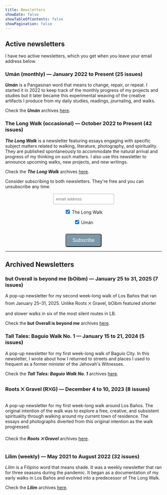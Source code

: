 ```yaml
---
title: Newsletters
showDate: false
showTableOfContents: false
showPagination: false
---
```


## Active newsletters

I have two active newsletters, which you get when you leave your email address below.

### Umán (monthly) — January 2022 to Present (25 issues)

_**Umán**_ is a Pangasinan word that means to change, repair, or repeat. I started it in 2022 to keep track of the monthly progress of my projects and studies but it later became this experimental weaving of the creative artifacts I produce from my daily studies, readings, journaling, and walks.

Check the _**Umán**_ archives [here](uman).

### The Long Walk (occasional) — October 2022 to Present (42 issues)

_**The Long Walk**_ is a newsletter featuring essays engaging with specific subject matters related to walking, literature, photography, and spirituality. They are published spontaneously to accommodate the natural arrival and progress of my thinking on such matters. I also use this newsletter to announce upcoming walks, new projects, and new writings.

Check the _**The Long Walk**_ archives [here](tlw).

Consider subscribing to both newsletters. They're free and you can unsubscribe any time.

<form method="post" action="https://listmonk.lawak.ph/subscription/form" class="listmonk-form">
  <div style="text-align: center;">
  <input type="hidden" name="nonce" />
  <p><input type="email" name="email" required placeholder="email address" style="border: 2px solid lightgray; padding: 8px; border-radius: 4px;"></p>
  <p>
  <input id="4ea63" type="checkbox" name="l" checked value="4ea6395a-bea5-414a-a563-47e28c373333" />
    <label for="4ea63">The Long Walk</label>
    <br />
  </p>
  <p>
    <input id="25bb2" type="checkbox" name="l" checked value="25bb2dad-0ae7-4a21-8349-5bc989677539" />
    <label for="25bb2">Umán</label>
    <br />
  </p>
  <div style="display: inline-block;">
    <div class="h-captcha" data-sitekey="3da8d39e-effe-4136-b7a4-846adbf21414"></div>
  </div>

  <script src="https://js.hcaptcha.com/1/api.js" async defer></script>

  <p>
  <input type="submit" value="Subscribe" style="background-color: #7b97aa; color: white; padding: 10px 20px; font-size: 16px; border-radius: 5px;">
  </p>

  </div>
</form>
</div>

---

## Archived Newsletters

### but Overall is beyond me (bOibm) — January 25 to 31, 2025 (7 issues)

A pop-up newsletter for my second week-long walk of Los Baños that ran from January 25–31, 2025. Unlike Roots ྾ Gravel, bOibm featured shorter and slower walks in six of the most silent routes in LB.

Check the **but Overall is beyond me** archives [here](boibm).

### Tall Tales: Baguio Walk No. 1 — January 15 to 21, 2024 (5 issues)

A pop-up newsletter for my first week-long walk of Baguio City. In this newsletter, I wrote about how I returned to streets and places I used to frequent as a former minister of the Jehovah's Witnesses.

Check the _**Tall Tales: Baguio Walk No. 1**_ archives [here](tt1).

### Roots ྾ Gravel (R྾G) — December 4 to 10, 2023 (8 issues)

A pop-up newsletter for my first week-long walk around Los Baños. The original intention of the walk was to explore a free, creative, and subsistent spirituality through walking around my current town of residence. The essays and photographs diverted from this original intention as the walk progressed.

Check the _**Roots ྾ Gravel**_ archives [here](rxg1).

### Lilim (weekly) — May 2021 to August 2022 (32 issues)

_Lilim_ is a Filipino word that means shade. It was a weekly newsletter that ran for three seasons during the pandemic. It began as a documentation of my early walks in Los Baños and evolved into a predecessor of The Long Walk.

Check the _**Lilim**_ archives [here](lilim).
